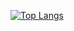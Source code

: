 
[![Top Langs](https://github-readme-stats.vercel.app/api/top-langs/?username=jsox1204)](https://github.com/jsox1204/github-readme-stats)

